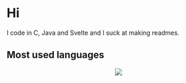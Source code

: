# Hi

I code in C, Java and Svelte and I suck at making readmes.

## Most used languages

<p align="center">
  <img src="https://github-readme-stats.vercel.app/api/top-langs/?username=M0rganeDev&layout=pie&theme=radical&disable_animations=true" />
</p>
